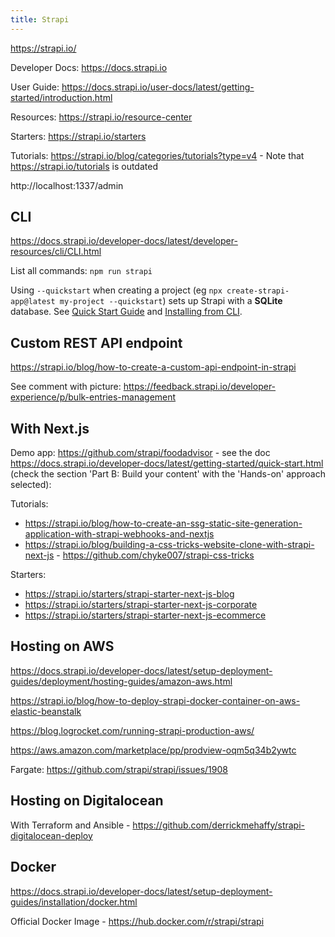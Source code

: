 ```yaml
---
title: Strapi
---
```


https://strapi.io/

Developer Docs: https://docs.strapi.io

User Guide: https://docs.strapi.io/user-docs/latest/getting-started/introduction.html

Resources: https://strapi.io/resource-center

Starters: https://strapi.io/starters

Tutorials: https://strapi.io/blog/categories/tutorials?type=v4 - Note that https://strapi.io/tutorials is outdated

http://localhost:1337/admin

## CLI

https://docs.strapi.io/developer-docs/latest/developer-resources/cli/CLI.html

List all commands: `npm run strapi`

Using `--quickstart` when creating a project (eg `npx create-strapi-app@latest my-project --quickstart`) sets up Strapi with a **SQLite** database. See [Quick Start Guide](https://docs.strapi.io/developer-docs/latest/getting-started/quick-start.html) and [Installing from CLI](https://docs.strapi.io/developer-docs/latest/setup-deployment-guides/installation/cli.html).

## Custom REST API endpoint

https://strapi.io/blog/how-to-create-a-custom-api-endpoint-in-strapi

See comment with picture: https://feedback.strapi.io/developer-experience/p/bulk-entries-management

## With Next.js

Demo app: https://github.com/strapi/foodadvisor - see the doc https://docs.strapi.io/developer-docs/latest/getting-started/quick-start.html (check the section 'Part B: Build your content' with the 'Hands-on' approach selected):

Tutorials:

- https://strapi.io/blog/how-to-create-an-ssg-static-site-generation-application-with-strapi-webhooks-and-nextjs
- https://strapi.io/blog/building-a-css-tricks-website-clone-with-strapi-next-js - https://github.com/chyke007/strapi-css-tricks

Starters:

- https://strapi.io/starters/strapi-starter-next-js-blog
- https://strapi.io/starters/strapi-starter-next-js-corporate
- https://strapi.io/starters/strapi-starter-next-js-ecommerce

## Hosting on AWS

https://docs.strapi.io/developer-docs/latest/setup-deployment-guides/deployment/hosting-guides/amazon-aws.html

https://strapi.io/blog/how-to-deploy-strapi-docker-container-on-aws-elastic-beanstalk

https://blog.logrocket.com/running-strapi-production-aws/

https://aws.amazon.com/marketplace/pp/prodview-oqm5q34b2ywtc

Fargate: https://github.com/strapi/strapi/issues/1908

## Hosting on Digitalocean

With Terraform and Ansible - https://github.com/derrickmehaffy/strapi-digitalocean-deploy

## Docker

https://docs.strapi.io/developer-docs/latest/setup-deployment-guides/installation/docker.html

Official Docker Image - https://hub.docker.com/r/strapi/strapi
